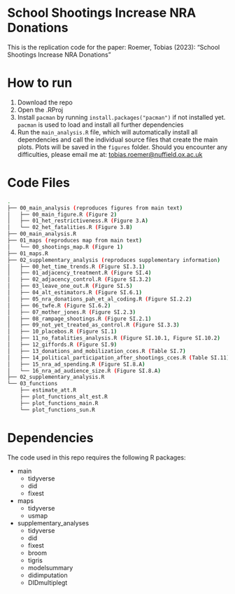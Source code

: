 # School Shootings Increase NRA Donations
This is the replication code for the paper: Roemer, Tobias (2023): “School Shootings Increase NRA Donations”

# How to run
1. Download the repo
2. Open the .RProj
3. Install `pacman` by running `install.packages("pacman")` if not installed yet. `pacman` is used to load and install all further dependencies
4. Run the `main_analysis.R` file, which will automatically install all dependencies and call the individual source files that create the main plots. Plots will be saved in the `figures` folder. Should you encounter any difficulties, please email me at: tobias.roemer@nuffield.ox.ac.uk

# Code Files
```bash
.
├── 00_main_analysis (reproduces figures from main text)
│   ├── 00_main_figure.R (Figure 2)
│   ├── 01_het_restrictiveness.R (Figure 3.A)
│   └── 02_het_fatalities.R (Figure 3.B)
├── 00_main_analysis.R
├── 01_maps (reproduces map from main text)
│   └── 00_shootings_map.R (Figure 1)
├── 01_maps.R
├── 02_supplementary_analysis (reproduces supplementary information)
│   ├── 00_het_time_trends.R (Figure SI.3.1)
│   ├── 01_adjacency_treatment.R (Figure SI.4)
│   ├── 02_adjacency_control.R (Figure SI.3.2)
│   ├── 03_leave_one_out.R (Figure SI.5)
│   ├── 04_alt_estimators.R (Figure SI.6.1)
│   ├── 05_nra_donations_pah_et_al_coding.R (Figure SI.2.2)
│   ├── 06_twfe.R (Figure SI.6.2)
│   ├── 07_mother_jones.R (Figure SI.2.3)
│   ├── 08_rampage_shootings.R (Figure SI.2.1)
│   ├── 09_not_yet_treated_as_control.R (Figure SI.3.3)
│   ├── 10_placebos.R (Figure SI.1)
│   ├── 11_no_fatalities_analysis.R (Figure SI.10.1, Figure SI.10.2)
│   ├── 12_giffords.R (Figure SI.9)
│   ├── 13_donations_and_mobilization_cces.R (Table SI.7)
│   ├── 14_political_participation_after_shootings_cces.R (Table SI.11)
│   ├── 15_nra_ad_spending.R (Figure SI.8.A)
│   └── 16_nra_ad_audience_size.R (Figure SI.8.A)
├── 02_supplementary_analysis.R
└── 03_functions
    ├── estimate_att.R
    ├── plot_functions_alt_est.R
    ├── plot_functions_main.R
    └── plot_functions_sun.R
```

# Dependencies
The code used in this repo requires the following R packages:
- main
	- tidyverse
	- did
	- fixest
- maps
	- tidyverse
	- usmap
- supplementary_analyses
	- tidyverse
	- did
	- fixest
	- broom
	- tigris
	- modelsummary
	- didimputation
	- DIDmultiplegt